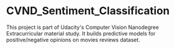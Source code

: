 # CVND_Sentiment_Classification
This project is part of Udacity's Computer Vision Nanodegree Extracurricular material study. It builds predictive models for positive/negative opinions on movies reviews dataset.
